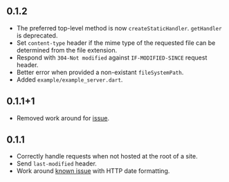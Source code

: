 ## 0.1.2

* The preferred top-level method is now `createStaticHandler`. `getHandler` is deprecated.
* Set `content-type` header if the mime type of the requested file can be determined from the file extension.
* Respond with `304-Not modified` against `IF-MODIFIED-SINCE` request header.
* Better error when provided a non-existant `fileSystemPath`.
* Added `example/example_server.dart`.

## 0.1.1+1

* Removed work around for [issue](https://codereview.chromium.org/278783002/).

## 0.1.1

* Correctly handle requests when not hosted at the root of a site.
* Send `last-modified` header.
* Work around [known issue](https://codereview.chromium.org/278783002/) with HTTP date formatting.
